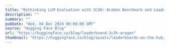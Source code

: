 ```yaml
---
title: "Rethinking LLM Evaluation with 3C3H: AraGen Benchmark and Leaderboard"
description: ""
summary: ""
pubDate: "Wed, 04 Dec 2024 00:00:00 GMT"
source: "Hugging Face Blog"
url: "https://huggingface.co/blog/leaderboard-3c3h-aragen"
thumbnail: "https://huggingface.co/blog/assets/leaderboards-on-the-hub/thumbnail_3c3h_aragen.png"
---
```


